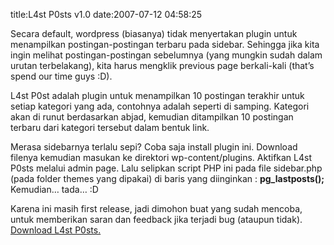 title:L4st P0sts v1.0
date:2007-07-12 04:58:25

<p class="main">
 Secara default, wordpress (biasanya) tidak menyertakan plugin untuk menampilkan postingan-postingan terbaru pada sidebar. Sehingga jika kita ingin melihat postingan-postingan sebelumnya (yang mungkin sudah dalam urutan terbelakang), kita harus mengklik previous page berkali-kali (that&#8217;s spend our time guys :D).

L4st P0st adalah plugin untuk menampilkan 10 postingan terakhir untuk setiap kategori yang ada, contohnya adalah seperti di samping. Kategori akan di runut berdasarkan abjad, kemudian ditampilkan 10 postingan terbaru dari kategori tersebut dalam bentuk link.

Merasa sidebarnya terlalu sepi? Coba saja install plugin ini. Download filenya kemudian masukan ke direktori wp-content/plugins. Aktifkan L4st P0sts melalui admin page. Lalu selipkan script PHP ini pada file sidebar.php (pada folder themes yang dipakai) di baris yang diinginkan :
 <strong>
  pg_lastposts();
 </strong>
 Kemudian&#8230; tada&#8230; :D

Karena ini masih first release, jadi dimohon buat yang sudah mencoba, untuk memberikan saran dan feedback jika terjadi bug (ataupun tidak).
 <a href="http://kecebong.madpage.com/lastpost.zip">
  Download L4st P0sts.
 </a>
</p>